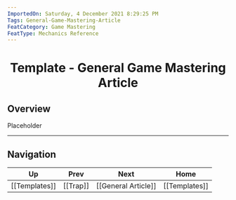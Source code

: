 ```yaml
---
ImportedOn: Saturday, 4 December 2021 8:29:25 PM
Tags: General-Game-Mastering-Article
FeatCategory: Game Mastering
FeatType: Mechanics Reference
---
```

# <center>Template - General Game Mastering Article</center>

## Overview

Placeholder


---
## Navigation
| Up | Prev | Next | Home |
|----|------|------|------|
| [[Templates]] | [[Trap]] | [[General Article]] | [[Templates]] |
